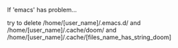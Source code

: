 If 'emacs' has problem...

try to delete /home/[user_name]/.emacs.d/  and  /home/[user_name]/.cache/doom/ and /home/[user_name]/.cache/[files_name_has_string_doom]
